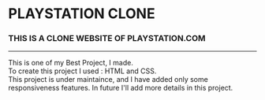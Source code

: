 # PLAYSTATION CLONE
### THIS IS A CLONE WEBSITE OF PLAYSTATION.COM
<hr>
This is one of my Best Project, I made. <br>
To create this project I used : HTML and CSS. <br>
This project is under maintaince, and I have added only some responsiveness features. In future I'll add more details in this project.